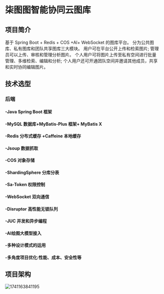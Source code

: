 # 柒图图智能协同云图库
## 项目简介
基于 Spring Boot + Redis + COS +Al+ WebSocket 的图库平台。
分为公共图库、私有图库和团队共享图库三大模块。
用户可在平台公开上传和检索图片;
管理员可以上传、审核和管理分析图片。
个人用户可将图片上传至私有空间进行批量管理、多维检索、编辑和分析;
个人用户还可开通团队空间并邀请其他成员，共享和实时协同编辑图片。

## 技术选型
### 后端
#### -Java Spring Boot 框架
#### -MySQL 数据库+MyBatis-Plus 框架+ MyBatis X
#### -Redis 分布式缓存 +Caffeine 本地缓存
#### -Jsoup 数据抓取
#### -COS 对象存储
#### -ShardingSphere 分库分表
#### -Sa-Token 权限控制
#### -WebSocket 双向通信
#### -Disruptor 高性能无锁队列
#### -JUC 并发和异步编程
#### -AI绘图大模型接入
#### -多种设计模式的运用
#### -多角度项目优化:性能、成本、安全性等

## 项目架构
![1741163841195](https://github.com/user-attachments/assets/b9e2ca0f-f008-4a88-98d7-357f61292942)





